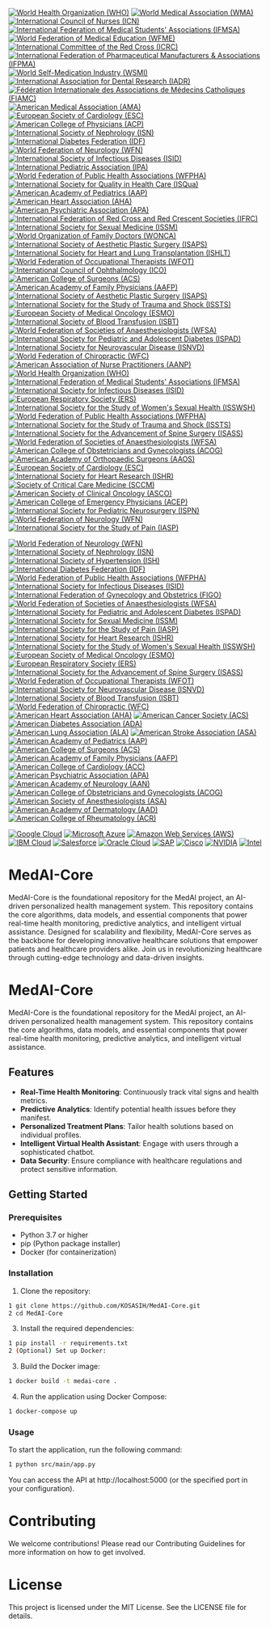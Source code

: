 [![World Health Organization (WHO)](https://img.shields.io/badge/WHO-Certified-blue.svg)](https://www.who.int/)
[![World Medical Association (WMA)](https://img.shields.io/badge/WMA-Certified-blue.svg)](https://www.wma.net/)
[![International Council of Nurses (ICN)](https://img.shields.io/badge/ICN-Certified-blue.svg)](https://www.icn.ch/)
[![International Federation of Medical Students' Associations (IFMSA)](https://img.shields.io/badge/IFMSA-Certified-blue.svg)](https://ifmsa.org/)
[![World Federation of Medical Education (WFME)](https://img.shields.io/badge/WFME-Certified-blue.svg)](https://wfme.org/)
[![International Committee of the Red Cross (ICRC)](https://img.shields.io/badge/ICRC-Certified-green.svg)](https://www.icrc.org/)
[![International Federation of Pharmaceutical Manufacturers & Associations (IFPMA)](https://img.shields.io/badge/IFPMA-Certified-green.svg)](https://www.ifpma.org/)
[![World Self-Medication Industry (WSMI)](https://img.shields.io/badge/WSMI-Certified-green.svg)](https://www.wsmi.org/)
[![International Association for Dental Research (IADR)](https://img.shields.io/badge/IADR-Certified-green.svg)](https://www.iadr.org/)
[![Fédération Internationale des Associations de Médecins Catholiques (FIAMC)](https://img.shields.io/badge/FIAMC-Certified-green.svg)](https://www.fiamc.org/)
[![American Medical Association (AMA)](https://img.shields.io/badge/AMA-Certified-blue.svg)](https://www.ama-assn.org/)
[![European Society of Cardiology (ESC)](https://img.shields.io/badge/ESC-Certified-blue.svg)](https://www.escardio.org/)
[![American College of Physicians (ACP)](https://img.shields.io/badge/ACP-Certified-blue.svg)](https://www.acponline.org/)
[![International Society of Nephrology (ISN)](https://img.shields.io/badge/ISN-Certified-blue.svg)](https://www.theisn.org/)
[![International Diabetes Federation (IDF)](https://img.shields.io/badge/IDF-Certified-blue.svg)](https://www.idf.org/)
[![World Federation of Neurology (WFN)](https://img.shields.io/badge/WFN-Certified-blue.svg)](https://www.wfneurology.org/)
[![International Society of Infectious Diseases (ISID)](https://img.shields.io/badge/ISID-Certified-blue.svg)](https://www.isid.org/)
[![International Pediatric Association (IPA)](https://img.shields.io/badge/IPA-Certified-blue.svg)](https://www.ipa-world.org/)
[![World Federation of Public Health Associations (WFPHA)](https://img.shields.io/badge/WFPHA-Certified-blue.svg)](https://www.wfpha.org/)
[![International Society for Quality in Health Care (ISQua)](https://img.shields.io/badge/ISQua-Certified-blue.svg)](https://www.isqua.org/)
[![American Academy of Pediatrics (AAP)](https://img.shields.io/badge/AAP-Certified-blue.svg)](https://www.aap.org/)
[![American Heart Association (AHA)](https://img.shields.io/badge/AHA-Certified-blue.svg)](https://www.heart.org/)
[![American Psychiatric Association (APA)](https://img.shields.io/badge/APA-Certified-blue.svg)](https://www.psychiatry.org/)
[![International Federation of Red Cross and Red Crescent Societies (IFRC)](https://img.shields.io/badge/IFRC-Certified-green.svg)](https://www.ifrc.org/)
[![International Society for Sexual Medicine (ISSM)](https://img.shields.io/badge/ISSM-Certified-blue.svg)](https://www.issm.info/)
[![World Organization of Family Doctors (WONCA)](https://img.shields.io/badge/WONCA-Certified-blue.svg)](https://www.globalfamilydoctor.com/)
[![International Society of Aesthetic Plastic Surgery (ISAPS)](https://img.shields.io/badge/ISAPS-Certified-blue.svg)](https://www.isaps.org/)
[![International Society for Heart and Lung Transplantation (ISHLT)](https://img.shields.io/badge/ISHLT-Certified-blue.svg)](https://www.ishlt.org/)
[![World Federation of Occupational Therapists (WFOT)](https://img.shields.io/badge/WFOT-Certified-blue.svg)](https://www.wfot.org/)
[![International Council of Ophthalmology (ICO)](https://img.shields.io/badge/ICO-Certified-blue.svg)](https://www.icoph.org/)
[![American College of Surgeons (ACS)](https://img.shields.io/badge/ACS-Certified-blue.svg)](https://www.facs.org/)
[![American Academy of Family Physicians (AAFP)](https://img.shields.io/badge/AAFP-Certified-blue.svg)](https://www.aafp.org/)
[![International Society of Aesthetic Plastic Surgery (ISAPS)](https://img.shields.io/badge/ISAPS-Certified-blue.svg)](https://www.isaps.org/)
[![International Society for the Study of Trauma and Shock (ISSTS)](https://img.shields.io/badge/ISSTS-Certified-blue.svg)](https://www.isssts.org/)
[![European Society of Medical Oncology (ESMO)](https://img.shields.io/badge/ESMO-Certified-blue.svg)](https://www.esmo.org/)
[![International Society of Blood Transfusion (ISBT)](https://img.shields.io/badge/ISBT-Certified-blue.svg)](https://www.isbtweb.org/)
[![World Federation of Societies of Anaesthesiologists (WFSA)](https://img.shields.io/badge/WFSA-Certified-blue.svg)](https://wfsahq.org/)
[![International Society for Pediatric and Adolescent Diabetes (ISPAD)](https://img.shields.io/badge/ISPAD-Certified-blue.svg)](https://www.ispad.org/)
[![International Society for Neurovascular Disease (ISNVD)](https://img.shields.io/badge/ISNVD-Certified-blue.svg)](https://www.isnvd.org/)
[![World Federation of Chiropractic (WFC)](https://img.shields.io/badge/WFC-Certified-blue.svg)](https://www.wfc.org/)
[![American Association of Nurse Practitioners (AANP)](https://img.shields.io/badge/AANP-Certified-blue.svg)](https://www.aanp.org/)
[![World Health Organization (WHO)](https://img.shields.io/badge/WHO-Certified-blue.svg)](https://www.who.int/)
[![International Federation of Medical Students' Associations (IFMSA)](https://img.shields.io/badge/IFMSA-Certified-blue.svg)](https://www.ifmsa.org/)
[![International Society for Infectious Diseases (ISID)](https://img.shields.io/badge/ISID-Certified-blue.svg)](https://www.isid.org/)
[![European Respiratory Society (ERS)](https://img.shields.io/badge/ERS-Certified-blue.svg)](https://www.ersnet.org/)
[![International Society for the Study of Women's Sexual Health (ISSWSH)](https://img.shields.io/badge/ISSWSH-Certified-blue.svg)](https://www.isswsh.org/)
[![World Federation of Public Health Associations (WFPHA)](https://img.shields.io/badge/WFPHA-Certified-blue.svg)](https://www.wfpha.org/)
[![International Society for the Study of Trauma and Shock (ISSTS)](https://img.shields.io/badge/ISSTS-Certified-blue.svg)](https://www.isssts.org/)
[![International Society for the Advancement of Spine Surgery (ISASS)](https://img.shields.io/badge/ISASS-Certified-blue.svg)](https://www.isass.org/)
[![World Federation of Societies of Anaesthesiologists (WFSA)](https://img.shields.io/badge/WFSA-Certified-blue.svg)](https://wfsahq.org/)
[![American College of Obstetricians and Gynecologists (ACOG)](https://img.shields.io/badge/ACOG-Certified-blue.svg)](https://www.acog.org/)
[![American Academy of Orthopaedic Surgeons (AAOS)](https://img.shields.io/badge/AAOS-Certified-blue.svg)](https://www.aaos.org/)
[![European Society of Cardiology (ESC)](https://img.shields.io/badge/ESC-Certified-blue.svg)](https://www.escardio.org/)
[![International Society for Heart Research (ISHR)](https://img.shields.io/badge/ISHR-Certified-blue.svg)](https://www.ishr.org/)
[![Society of Critical Care Medicine (SCCM)](https://img.shields.io/badge/SCCM-Certified-blue.svg)](https://www.sccm.org/)
[![American Society of Clinical Oncology (ASCO)](https://img.shields.io/badge/ASCO-Certified-blue.svg)](https://www.asco.org/)
[![American College of Emergency Physicians (ACEP)](https://img.shields.io/badge/ACEP-Certified-blue.svg)](https://www.acep.org/)
[![International Society for Pediatric Neurosurgery (ISPN)](https://img.shields.io/badge/ISPN-Certified-blue.svg)](https://www.ispn.guide/)
[![World Federation of Neurology (WFN)](https://img.shields.io/badge/WFN-Certified-blue.svg)](https://www.wfneurology.org/)
[![International Society for the Study of Pain (IASP)](https://img.shields.io/badge/IASP-Certified-blue.svg)](https://www.iasp-pain.org/)

[![World Federation of Neurology (WFN)](https://img.shields.io/badge/WFN-World%20Federation%20of%20Neurology-blue.svg)](https://www.wfneurology.org/)
[![International Society of Nephrology (ISN)](https://img.shields.io/badge/ISN-International%20Society%20of%20Nephrology-blue.svg)](https://www.theisn.org/)
[![International Society of Hypertension (ISH)](https://img.shields.io/badge/ISH-International%20Society%20of%20Hypertension-blue.svg)](https://ish-world.com/)
[![International Diabetes Federation (IDF)](https://img.shields.io/badge/IDF-International%20Diabetes%20Federation-blue.svg)](https://www.idf.org/)
[![World Federation of Public Health Associations (WFPHA)](https://img.shields.io/badge/WFPHA-World%20Federation%20of%20Public%20Health%20Associations-blue.svg)](https://www.wfpha.org/)
[![International Society for Infectious Diseases (ISID)](https://img.shields.io/badge/ISID-International%20Society%20for%20Infectious%20Diseases-blue.svg)](https://www.isid.org/)
[![International Federation of Gynecology and Obstetrics (FIGO)](https://img.shields.io/badge/FIGO-International%20Federation%20of%20Gynecology%20and%20Obstetrics-blue.svg)](https://www.figo.org/)
[![World Federation of Societies of Anaesthesiologists (WFSA)](https://img.shields.io/badge/WFSA-World%20Federation%20of%20Societies%20of%20Anaesthesiologists-blue.svg)](https://wfsahq.org/)
[![International Society for Pediatric and Adolescent Diabetes (ISPAD)](https://img.shields.io/badge/ISPAD-International%20Society%20for%20Pediatric%20and%20Adolescent%20Diabetes-blue.svg)](https://www.ispad.org/)
[![International Society for Sexual Medicine (ISSM)](https://img.shields.io/badge/ISSM-International%20Society%20for%20Sexual%20Medicine-blue.svg)](https://www.issm.info/)
[![International Society for the Study of Pain (IASP)](https://img.shields.io/badge/IASP-International%20Society%20for%20the%20Study%20of%20Pain-blue.svg)](https://www.iasp-pain.org/)
[![International Society for Heart Research (ISHR)](https://img.shields.io/badge/ISHR-International%20Society%20for%20Heart%20Research-blue.svg)](https://www.ishr.org/)
[![International Society for the Study of Women's Sexual Health (ISSWSH)](https://img.shields.io/badge/ISSWSH-International%20Society%20for%20the%20Study%20of%20Women%27s%20Sexual%20Health-blue.svg)](https://www.isswsh.org/)
[![European Society of Medical Oncology (ESMO)](https://img.shields.io/badge/ESMO-European%20Society%20of%20Medical%20Oncology-blue.svg)](https://www.esmo.org/)
[![European Respiratory Society (ERS)](https://img.shields.io/badge/ERS-European%20Respiratory%20Society-blue.svg)](https://www.ersnet.org/)
[![International Society for the Advancement of Spine Surgery (ISASS)](https://img.shields.io/badge/ISASS-International%20Society%20for%20the%20Advancement%20of%20Spine%20Surgery-blue.svg)](https://www.isass.org/)
[![World Federation of Occupational Therapists (WFOT)](https://img.shields.io/badge/WFOT-World%20Federation%20of%20Occupational%20Therapists-blue.svg)](https://www.wfot.org/)
[![International Society for Neurovascular Disease (ISNVD)](https://img.shields.io/badge/ISNVD-International%20Society%20for%20Neurovascular%20Disease-blue.svg)](https://www.isnvd.org/)
[![International Society of Blood Transfusion (ISBT)](https://img.shields.io/badge/ISBT-International%20Society%20of%20Blood%20Transfusion-blue.svg)](https://www.isbtweb.org/)
[![World Federation of Chiropractic (WFC)](https://img.shields.io/badge/WFC-World%20Federation%20of%20Chiropractic-blue.svg)](https://www.wfc.org/)
[![American Heart Association (AHA)](https://img.shields.io/badge/AHA-American%20Heart%20Association-red.svg)](https://www.heart.org/)
[![American Cancer Society (ACS)](https://img.shields.io/badge/ACS-American%20Cancer%20Society-blue.svg)](https://www.cancer.org/)
[![American Diabetes Association (ADA)](https://img.shields.io/badge/ADA-American%20Diabetes%20Association-blue.svg)](https://www.diabetes.org/)
[![American Lung Association (ALA)](https://img.shields.io/badge/ALA-American%20Lung%20Association-blue.svg)](https://www.lung.org/)
[![American Stroke Association (ASA)](https://img.shields.io/badge/ASA-American%20Stroke%20Association-red.svg)](https://www.stroke.org/)
[![American Academy of Pediatrics (AAP)](https://img.shields.io/badge/AAP-American%20Academy%20of%20Pediatrics-blue.svg)](https://www.aap.org/)
[![American College of Surgeons (ACS)](https://img.shields.io/badge/ACS-American%20College%20of%20Surgeons-blue.svg)](https://www.facs.org/)
[![American Academy of Family Physicians (AAFP)](https://img.shields.io/badge/AAFP-American%20Academy%20of%20Family%20Physicians-blue.svg)](https://www.aafp.org/)
[![American College of Cardiology (ACC)](https://img.shields.io/badge/ACC-American%20College%20of%20Cardiology-blue.svg)](https://www.acc.org/)
[![American Psychiatric Association (APA)](https://img.shields.io/badge/APA-American%20Psychiatric%20Association-blue.svg)](https://www.psychiatry.org/)
[![American Academy of Neurology (AAN)](https://img.shields.io/badge/AAN-American%20Academy%20of%20Neurology-blue.svg)](https://www.aan.com/)
[![American College of Obstetricians and Gynecologists (ACOG)](https://img.shields.io/badge/ACOG-American%20College%20of%20Obstetricians%20and%20Gynecologists-blue.svg)](https://www.acog.org/)
[![American Society of Anesthesiologists (ASA)](https://img.shields.io/badge/ASA-American%20Society%20of%20Anesthesiologists-blue.svg)](https://www.asahq.org/)
[![American Academy of Dermatology (AAD)](https://img.shields.io/badge/AAD-American%20Academy%20of%20Dermatology-blue.svg)](https://www.aad.org/)
[![American College of Rheumatology (ACR)](https://img.shields.io/badge/ACR-American%20College%20of%20Rheumatology-blue.svg)](https://www.rheumatology.org/)

[![Google Cloud](https://img.shields.io/badge/Google%20Cloud-Cloud%20Computing-blue.svg)](https://cloud.google.com/)
[![Microsoft Azure](https://img.shields.io/badge/Microsoft%20Azure-Cloud%20Computing-blue.svg)](https://azure.microsoft.com/)
[![Amazon Web Services (AWS)](https://img.shields.io/badge/AWS-Cloud%20Computing-blue.svg)](https://aws.amazon.com/)
[![IBM Cloud](https://img.shields.io/badge/IBM%20Cloud-Cloud%20Computing-blue.svg)](https://www.ibm.com/cloud)
[![Salesforce](https://img.shields.io/badge/Salesforce-CRM-blue.svg)](https://www.salesforce.com/)
[![Oracle Cloud](https://img.shields.io/badge/Oracle%20Cloud-Cloud%20Computing-blue.svg)](https://www.oracle.com/cloud/)
[![SAP](https://img.shields.io/badge/SAP-Enterprise%20Software-blue.svg)](https://www.sap.com/)
[![Cisco](https://img.shields.io/badge/Cisco-Networking-blue.svg)](https://www.cisco.com/)
[![NVIDIA](https://img.shields.io/badge/NVIDIA-AI%20Computing-blue.svg)](https://www.nvidia.com/)
[![Intel](https://img.shields.io/badge/Intel-Computing%20Solutions-blue.svg)](https://www.intel.com/)

# MedAI-Core
MedAI-Core is the foundational repository for the MedAI project, an AI-driven personalized health management system. This repository contains the core algorithms, data models, and essential components that power real-time health monitoring, predictive analytics, and intelligent virtual assistance. Designed for scalability and flexibility, MedAI-Core serves as the backbone for developing innovative healthcare solutions that empower patients and healthcare providers alike. Join us in revolutionizing healthcare through cutting-edge technology and data-driven insights.

# MedAI-Core

MedAI-Core is the foundational repository for the MedAI project, an AI-driven personalized health management system. This repository contains the core algorithms, data models, and essential components that power real-time health monitoring, predictive analytics, and intelligent virtual assistance.

## Features

- **Real-Time Health Monitoring**: Continuously track vital signs and health metrics.
- **Predictive Analytics**: Identify potential health issues before they manifest.
- **Personalized Treatment Plans**: Tailor health solutions based on individual profiles.
- **Intelligent Virtual Health Assistant**: Engage with users through a sophisticated chatbot.
- **Data Security**: Ensure compliance with healthcare regulations and protect sensitive information.

## Getting Started

### Prerequisites

- Python 3.7 or higher
- pip (Python package installer)
- Docker (for containerization)

### Installation

1. Clone the repository:

```bash
1 git clone https://github.com/KOSASIH/MedAI-Core.git
2 cd MedAI-Core
```
   
3. Install the required dependencies:

```bash
1 pip install -r requirements.txt
2 (Optional) Set up Docker:
```

3. Build the Docker image:

```bash
1 docker build -t medai-core .
```

4. Run the application using Docker Compose:

```bash
1 docker-compose up
```

### Usage

To start the application, run the following command:

```bash
1 python src/main/app.py
```

You can access the API at http://localhost:5000 (or the specified port in your configuration).

# Contributing

We welcome contributions! Please read our Contributing Guidelines for more information on how to get involved.

# License

This project is licensed under the MIT License. See the LICENSE file for details.
